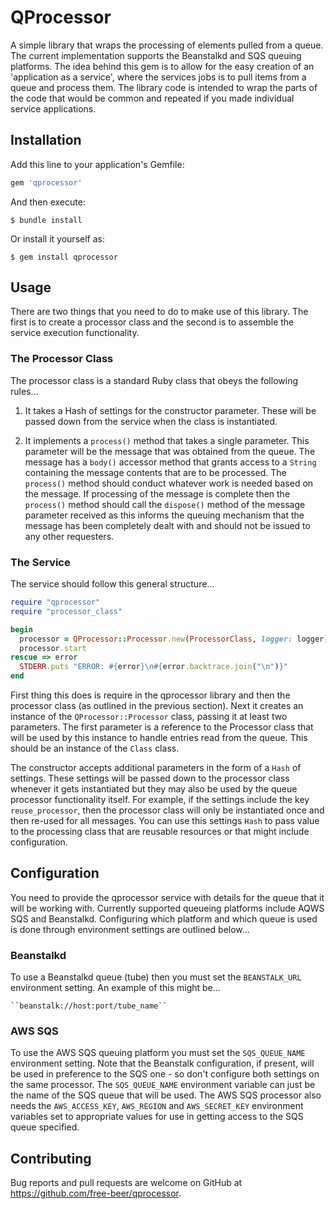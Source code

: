 # QProcessor

A simple library that wraps the processing of elements pulled from a queue. The
current implementation supports the Beanstalkd and SQS queuing platforms. The
idea behind this gem is to allow for the easy creation of an 'application as a
service', where the services jobs is to pull items from a queue and process them.
The library code is intended to wrap the parts of the code that would be common
and repeated if you made individual service applications.

## Installation

Add this line to your application's Gemfile:

```ruby
gem 'qprocessor'
```

And then execute:

    $ bundle install

Or install it yourself as:

    $ gem install qprocessor

## Usage

There are two things that you need to do to make use of this library. The first
is to create a processor class and the second is to assemble the service
execution functionality.

### The Processor Class

The processor class is a standard Ruby class that obeys the following rules...

 1. It takes a Hash of settings for the constructor parameter. These will be
    passed down from the service when the class is instantiated.

 2. It implements a ``process()`` method that takes a single parameter. This
    parameter will be the message that was obtained from the queue. The
    message has a ``body()`` accessor method that grants access to a ``String``
    containing the message contents that are to be processed. The ``process()``
    method should conduct whatever work is needed based on the message. If
    processing of the message is complete then the ``process()`` method should
    call the ``dispose()`` method of the message parameter received as this
    informs the queuing mechanism that the message has been completely dealt
    with and should not be issued to any other requesters.

### The Service

The service should follow this general structure...

```ruby
require "qprocessor"
require "processor_class"

begin
  processor = QProcessor::Processor.new(ProcessorClass, logger: logger)
  processor.start
rescue => error
  STDERR.puts "ERROR: #{error}\n#{error.backtrace.join("\n")}"
end
```

First thing this does is require in the qprocessor library and then the processor
class (as outlined in the previous section). Next it creates an instance of the
``QProcessor::Processor`` class, passing it at least two parameters. The first
parameter is a reference to the Processor class that will be used by this
instance to handle entries read from the queue. This should be an instance of
the ``Class`` class.

The constructor accepts additional parameters in the form of a ``Hash`` of
settings. These settings will be passed down to the processor class whenever
it gets instantiated but they may also be used by the queue processor
functionality itself. For example, if the settings include  the key
``reuse_processor``, then the processor class will only be instantiated once
and then re-used for all messages. You can use this settings ``Hash`` to pass
value to the processing class that are reusable resources or that might include
configuration.

## Configuration

You need to provide the qprocessor service with details for the queue that it
will be working with. Currently supported queueing platforms include AQWS SQS
and Beanstalkd. Configuring which platform and which queue is used is done
through environment settings are outlined below...

### Beanstalkd

To use a Beanstalkd queue (tube) then you must set the ``BEANSTALK_URL``
environment setting. An example of this might be...

    ``beanstalk://host:port/tube_name``

### AWS SQS

To use the AWS SQS queuing platform you must set the ``SQS_QUEUE_NAME``
environment setting. Note that the Beanstalk configuration, if present, will
be used in preference to the SQS one - so don't configure both settings on
the same processor. The ``SQS_QUEUE_NAME`` environment variable can just be
the name of the SQS queue that will be used. The AWS SQS processor also needs
the ``AWS_ACCESS_KEY``, ``AWS_REGION`` and ``AWS_SECRET_KEY`` environment
variables set to appropriate values for use in getting access to the SQS
queue specified.

## Contributing

Bug reports and pull requests are welcome on GitHub at https://github.com/free-beer/qprocessor.
